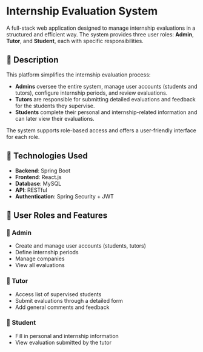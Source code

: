 # Internship Evaluation System

A full-stack web application designed to manage internship evaluations in a structured and efficient way. The system provides three user roles: **Admin**, **Tutor**, and **Student**, each with specific responsibilities.

## 📌 Description

This platform simplifies the internship evaluation process:

- **Admins** oversee the entire system, manage user accounts (students and tutors), configure internship periods, and review evaluations.
- **Tutors** are responsible for submitting detailed evaluations and feedback for the students they supervise.
- **Students** complete their personal and internship-related information and can later view their evaluations.

The system supports role-based access and offers a user-friendly interface for each role.

## 🔧 Technologies Used

- **Backend**: Spring Boot
- **Frontend**: React.js
- **Database**: MySQL
- **API**: RESTful
- **Authentication**:  Spring Security + JWT

## 👤 User Roles and Features

### 🔹 Admin
- Create and manage user accounts (students, tutors)
- Define internship periods
- Manage companies
- View all evaluations

### 🔹 Tutor
- Access list of supervised students
- Submit evaluations through a detailed form
- Add general comments and feedback

### 🔹 Student
- Fill in personal and internship information
- View evaluation submitted by the tutor
